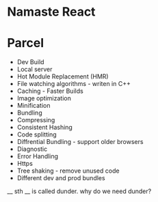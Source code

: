 # Namaste React 

# Parcel
- Dev Build
- Local server
- Hot Module Replacement (HMR)
- File watching algorithms - writen in C++
- Caching - Faster Builds
- Image optimization
- Minification
- Bundling
- Compressing   
- Consistent Hashing
- Code splitting
- Diffrential Bundling - support older browsers
- Diagnostic
- Error Handling
- Https
- Tree shaking - remove unused code
- Different dev and prod bundles



__ sth __ is called dunder. why do we need dunder?
